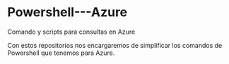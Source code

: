 # Powershell---Azure
Comando y scripts para consultas en Azure

Con estos repositorios nos encargaremos de simplificar los comandos de Powershell que tenemos para Azure.


